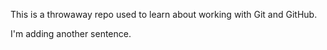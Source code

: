 This is a throwaway repo used to learn about working with Git and GitHub.

I'm adding another sentence.
